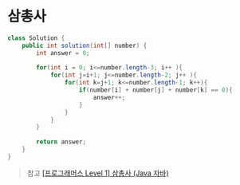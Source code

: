 # 삼총사

```Java
class Solution {
    public int solution(int[] number) {
        int answer = 0;
        
        for(int i = 0; i<=number.length-3; i++ ){
            for(int j=i+1; j<=number.length-2; j++ ){
                for(int k=j+1; k<=number.length-1; k++){
                    if(number[i] + number[j] + number[k] == 0){
                        answer++;
                    }
                }
            }
        }
        
        return answer;
    }
}
```

>참고
[[프로그래머스 Level 1] 삼총사 (Java 자바)](https://yepppi.tistory.com/57)